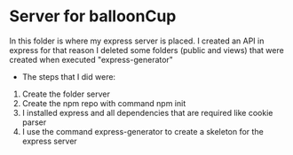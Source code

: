 # Server for balloonCup

In this folder is where my express server is placed.
I created an API in express for that reason I deleted some folders (public and views) that were created when executed "express-generator"

* The steps that I did were:

 1. Create the folder server 
 2. Create the npm repo with command npm init 
 3. I installed express and all dependencies that are required like cookie parser
 4. I use the command express-generator to create a skeleton for the express server

